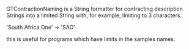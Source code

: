 GTContractionNaming is a String formatter for contracting description Strings into a limited String with, for example, limiting to 3 characters. 

'South Africa One' -> 'SAO'

this is useful for programs which have limits in the samples names.
